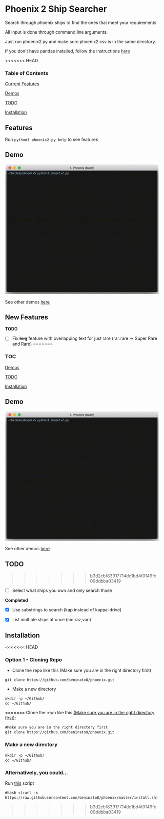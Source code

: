 # Phoenix 2 Ship Searcher

Search through phoenix ships to find the ones that meet your requirements

All input is done through command line arguments.

Just run phoenix2.py and make sure phoenix2.csv is in the same directory.

If you don't have pandas installed, follow the instructions [here](https://pandas.pydata.org/pandas-docs/stable/install.html)

<<<<<<< HEAD
### Table of Contents

[Current Features](#features)

[Demos](#demo)

[TODO](#new-features)

[Installation](#installation)

## Features

Run `python3 phoenix2.py help` to see features

## Demo

![](https://github.com/beninato8/phoenix/blob/master/vids/search/gifs/16.gif)

See other demos [here](https://github.com/beninato8/phoenix/tree/master/vids)

## New Features

**TODO**

- [ ] Fix ~~bug~~ feature with overlapping text for just rare (rar:rare => Super Rare and Rare)
=======
### TOC

[Demos](#demo)

[TODO](#todo)

[Installation](#installation)

## Demo

![](https://github.com/beninato8/phoenix/blob/master/vids/search/gifs/16.gif)

See other demos [here](https://github.com/beninato8/phoenix/tree/master/vids)

## TODO
>>>>>>> b3d2cbf83917714dc1bd4f0149fd09ddbba03419

- [ ] Select what ships you own and only search those

**Completed**

- [x] Use substrings to search (kap instead of kappa-drive)

- [x] List multiple ships at once (cin,raz,von)

## Installation

<<<<<<< HEAD
### Option 1 - Cloning Repo

 - Clone the repo like this (Make sure you are in the right directory first)
```
git clone https://github.com/beninato8/phoenix.git
```

 - Make a new directory
```
mkdir -p ~/Github/
cd ~/Github/
```
=======
Clone the repo like this [(Make sure you are in the right directory first)](#make-a-new-directory):
```
#Make sure you are in the right directory first
git clone https://github.com/beninato8/phoenix.git
```

### Make a new directory
```
mkdir -p ~/Github/
cd ~/Github/
```

### Alternatively, you could...

Run [this](https://github.com/beninato8/phoenix/blob/master/install.sh) script
```
#bash <(curl -s https://raw.githubusercontent.com/beninato8/phoenix/master/install.sh)
```
>>>>>>> b3d2cbf83917714dc1bd4f0149fd09ddbba03419
